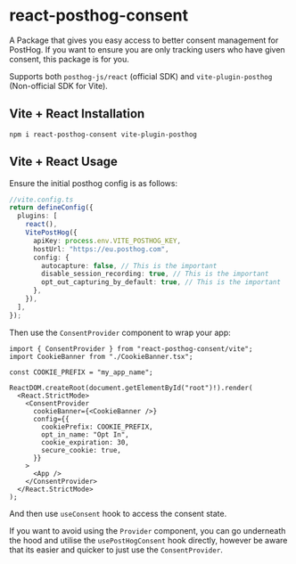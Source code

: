 # react-posthog-consent

A Package that gives you easy access to better consent management for PostHog. If you want to ensure you are only tracking users who have given consent, this package is for you.

Supports both `posthog-js/react` (official SDK) and `vite-plugin-posthog` (Non-official SDK for Vite).

## Vite + React Installation

`npm i react-posthog-consent vite-plugin-posthog`

## Vite + React Usage

Ensure the initial posthog config is as follows:

```ts
//vite.config.ts
return defineConfig({
  plugins: [
    react(),
    VitePostHog({
      apiKey: process.env.VITE_POSTHOG_KEY,
      hostUrl: "https://eu.posthog.com",
      config: {
        autocapture: false, // This is the important
        disable_session_recording: true, // This is the important
        opt_out_capturing_by_default: true, // This is the important
      },
    }),
  ],
});
```

Then use the `ConsentProvider` component to wrap your app:

```tsx
import { ConsentProvider } from "react-posthog-consent/vite";
import CookieBanner from "./CookieBanner.tsx";

const COOKIE_PREFIX = "my_app_name";

ReactDOM.createRoot(document.getElementById("root")!).render(
  <React.StrictMode>
    <ConsentProvider
      cookieBanner={<CookieBanner />}
      config={{
        cookiePrefix: COOKIE_PREFIX,
        opt_in_name: "Opt In",
        cookie_expiration: 30,
        secure_cookie: true,
      }}
    >
      <App />
    </ConsentProvider>
  </React.StrictMode>
);
```

And then use `useConsent` hook to access the consent state.

If you want to avoid using the `Provider` component, you can go underneath the hood and utilise the `usePostHogConsent` hook directly, however be aware that its easier and quicker to just use the `ConsentProvider`.
